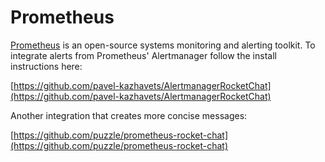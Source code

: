 # Prometheus

[Prometheus](https://prometheus.io/) is an open-source systems monitoring and alerting toolkit. To integrate alerts from Prometheus' Alertmanager follow the install instructions here:

[https://github.com/pavel-kazhavets/AlertmanagerRocketChat](https://github.com/pavel-kazhavets/AlertmanagerRocketChat)

Another integration that creates more concise messages:

[https://github.com/puzzle/prometheus-rocket-chat](https://github.com/puzzle/prometheus-rocket-chat)
